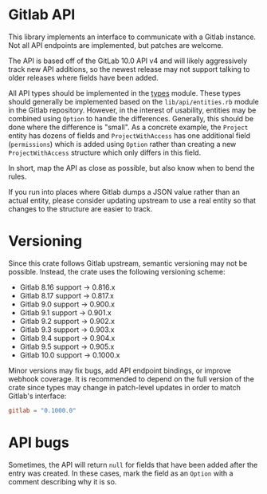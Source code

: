 # Gitlab API

This library implements an interface to communicate with a Gitlab instance. Not
all API endpoints are implemented, but patches are welcome.

The API is based off of the GitLab 10.0 API v4 and will likely aggressively track
new API additions, so the newest release may not support talking to older
releases where fields have been added.

All API types should be implemented in the [types](src/types.rs) module. These
types should generally be implemented based on the `lib/api/entities.rb`
module in the Gitlab repository. However, in the interest of usability,
entities may be combined using `Option` to handle the differences. Generally,
this should be done where the difference is "small". As a concrete example,
the `Project` entity has dozens of fields and `ProjectWithAccess` has one
additional field (`permissions`) which is added using `Option` rather than
creating a new `ProjectWithAccess` structure which only differs in this field.

In short, map the API as close as possible, but also know when to bend the
rules.

If you run into places where Gitlab dumps a JSON value rather than an actual
entity, please consider updating upstream to use a real entity so that changes
to the structure are easier to track.

# Versioning

Since this crate follows Gitlab upstream, semantic versioning may not be
possible. Instead, the crate uses the following versioning scheme:

  * Gitlab 8.16 support → 0.816.x
  * Gitlab 8.17 support → 0.817.x
  * Gitlab 9.0 support → 0.900.x
  * Gitlab 9.1 support → 0.901.x
  * Gitlab 9.2 support → 0.902.x
  * Gitlab 9.3 support → 0.903.x
  * Gitlab 9.4 support → 0.904.x
  * Gitlab 9.5 support → 0.905.x
  * Gitlab 10.0 support → 0.1000.x

Minor versions may fix bugs, add API endpoint bindings, or improve webhook
coverage. It is recommended to depend on the full version of the crate since
types may change in patch-level updates in order to match Gitlab's interface:

```toml
gitlab = "0.1000.0"
```

# API bugs

Sometimes, the API will return `null` for fields that have been added after the
entry was created. In these cases, mark the field as an `Option` with a comment
describing why it is so.
